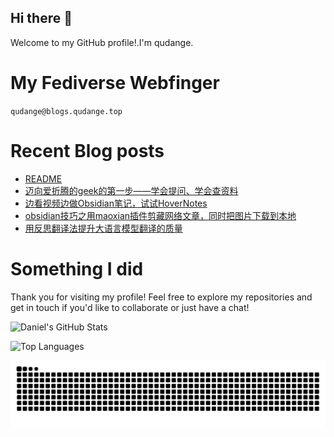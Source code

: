 ## Hi there 👋

Welcome to my GitHub profile!.I'm qudange.

# My Fediverse Webfinger

`qudange@blogs.qudange.top`

# Recent Blog posts
<!-- BLOG-POST-LIST:START -->
- [README](https://blog.qudange.top/)
- [迈向爱折腾的geek的第一步——学会提问、学会查资料](https://blog.qudange.top/迈向爱折腾的geek的第一步——学会提问、学会查资料/)
- [边看视频边做Obsidian笔记，试试HoverNotes](https://blog.qudange.top/效率工具/边看视频边做Obsidian笔记，试试HoverNotes/)
- [obsidian技巧之用maoxian插件剪藏网络文章，同时把图片下载到本地](https://blog.qudange.top/Obsidian/obsidian技巧之用maoxian插件剪藏网络文章，同时把图片下载到本地/)
- [用反思翻译法提升大语言模型翻译的质量](https://blog.qudange.top/效率工具/用反思翻译法提升大语言模型翻译的质量/)
<!-- BLOG-POST-LIST:END -->

# Something I did

Thank you for visiting my profile! Feel free to explore my repositories and get in touch if you'd like to collaborate or just have a chat!

![Daniel's GitHub Stats](https://github-readme-stats.vercel.app/api?username=dangehub&show_icons=true&theme=radical)

![Top Languages](https://github-readme-stats.vercel.app/api/top-langs/?username=dangehub&layout=compact&theme=radical)


<picture>
  <source media="(prefers-color-scheme: dark)" srcset="https://raw.githubusercontent.com/dangehub/dangehub/output/github-contribution-grid-snake-dark.svg">
  <source media="(prefers-color-scheme: light)" srcset="https://raw.githubusercontent.com/dangehub/dangehub/output/github-contribution-grid-snake.svg">
  <img alt="github contribution grid snake animation" src="https://raw.githubusercontent.com/dangehub/dangehub/output/github-contribution-grid-snake.svg">
</picture>
